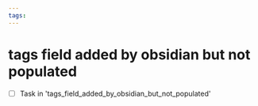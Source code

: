 ```yaml
---
tags:
---
```


# tags field added by obsidian but not populated

- [ ] Task in 'tags_field_added_by_obsidian_but_not_populated'
